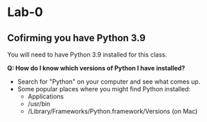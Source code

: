 # Lab-0

## Cofirming you have Python 3.9

You will need to have Python 3.9 installed for this class.

**Q: How do I know which versions of Python I have installed?** 
  - Search for "Python" on your computer and see what comes up.
  - Some popular places where you might find Python installed:
    - Applications
    - /usr/bin
    - /Library/Frameworks/Python.framework/Versions (on Mac)

